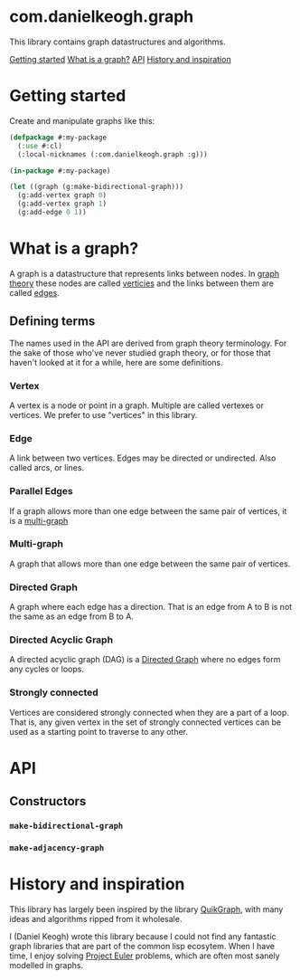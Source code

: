 # com.danielkeogh.graph

This library contains graph datastructures and algorithms.

[Getting started](#getting-started)
[What is a graph?](#what-is-a-graph)
[API](#api)
[History and inspiration](#history-and-inspiration)

# Getting started

Create and manipulate graphs like this:

```lisp
(defpackage #:my-package
  (:use #:cl)
  (:local-nicknames (:com.danielkeogh.graph :g)))

(in-package #:my-package)

(let ((graph (g:make-bidirectional-graph)))
  (g:add-vertex graph 0)
  (g:add-vertex graph 1)
  (g:add-edge 0 1))
```

# What is a graph?

A graph is a datastructure that represents links between nodes. In [graph theory](https://en.wikipedia.org/wiki/Graph_theory) these nodes are called [verticies](#vertex) and the links between them are called [edges](#edge). 

## Defining terms

The names used in the API are derived from graph theory terminology. For the sake of those who've never studied graph theory, or for those that haven't looked at it for a while, here are some definitions.

### Vertex

A vertex is a node or point in a graph. Multiple are called vertexes or vertices. We prefer to use "vertices" in this library.

### Edge

A link between two vertices. Edges may be directed or undirected. Also called arcs, or lines.

### Parallel Edges

If a graph allows more than one edge between the same pair of vertices, it is a [multi-graph](#multi-graph)

### Multi-graph

A graph that allows more than one edge between the same pair of vertices.

### Directed Graph

A graph where each edge has a direction. That is an edge from A to B is not the same as an edge from B to A.

### Directed Acyclic Graph

A directed acyclic graph (DAG) is a [Directed Graph](#directed-graph) where no edges form any cycles or loops.

### Strongly connected

Vertices are considered strongly connected when they are a part of a loop. That is, any given vertex in the set of strongly connected vertices can be used as a starting point to traverse to any other.

# API

## Constructors

### `make-bidirectional-graph`

### `make-adjacency-graph`

# History and inspiration

This library has largely been inspired by the library [QuikGraph](https://github.com/KeRNeLith/QuikGraph), with many ideas and algorithms ripped from it wholesale.

I (Daniel Keogh) wrote this library because I could not find any fantastic graph libraries that are part of the common lisp ecosytem. When I have time, I enjoy solving [Project Euler](https://projecteuler.net/) problems, which are often most sanely modelled in graphs.
